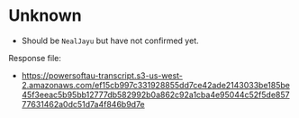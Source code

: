 # Unknown

* Should be `NealJayu` but have not confirmed yet.

Response file:

* https://powersoftau-transcript.s3-us-west-2.amazonaws.com/ef15cb997c331928855dd7ce42ade2143033be185be45f3eeac5b95bb12777db582992b0a862c92a1cba4e95044c52f5de85777631462a0dc51d7a4f846b9d7e

